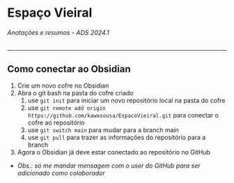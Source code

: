 # Espaço Vieiral

###### Anotações e  resumos - ADS 2024.1
---
## Como conectar ao Obsidian
1. Crie um novo cofre no Obsidian
2. Abra o git bash na pasta do cofre criado
	1. use `git init` para iniciar um novo repositório local na pasta do cofre
	2. use `git remote add origin https://github.com/kawasousa/EspacoVieiral.git` para conectar o cofre ao repositório
	3. use `git switch main` para mudar para a branch main
	4. use `git pull` para trazer as informações do repositório para a branch
3. Agora o Obsidian já deve estar conectado ao repositório no GitHub

- *Obs.: só me mandar mensagem com o user do GitHub para ser adicionado como colaborador*
